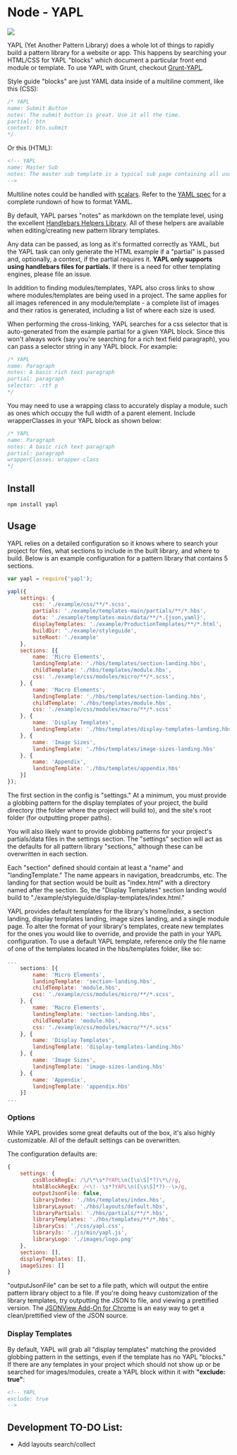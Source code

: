 # Node - YAPL

<img src="https://david-dm.org/matt-diehl/YAPL.svg">

YAPL (Yet Another Pattern Library) does a whole lot of things to rapidly build a pattern library for a website or app. This happens by searching your HTML/CSS for YAPL "blocks" which document a particular front end module or template. To use YAPL with Grunt, checkout [Grunt-YAPL](https://github.com/matt-diehl/Grunt-YAPL).

Style guide "blocks" are just YAML data inside of a multiline comment, like this (CSS):

```css
/* YAPL
name: Submit Button
notes: The submit button is great. Use it all the time.
partial: btn
context: btn.submit
*/
```

Or this (HTML):

```html
<!-- YAPL
name: Master Sub
notes: The master sub template is a typical sub page containing all usual global elements with a rich text body area.
-->
```

Multiline notes could be handled with [scalars](http://www.yaml.org/spec/1.2/spec.html#id2760844). Refer to the [YAML spec](http://www.yaml.org/spec/1.2/spec.html) for a complete rundown of how to format YAML.

By default, YAPL parses "notes" as markdown on the template level, using the excellent [Handlebars Helpers Library](https://github.com/assemble/handlebars-helpers). All of these helpers are available when editing/creating new pattern library templates.

Any data can be passed, as long as it's formatted correctly as YAML, but the YAPL task can only generate the HTML example if a "partial" is passed and, optionally, a context, if the partial requires it. **YAPL only supports using handlebars files for partials.** If there is a need for other templating engines, please file an issue.

In addition to finding modules/templates, YAPL also cross links to show where modules/templates are being used in a project. The same applies for all images referenced in any module/template - a complete list of images and their ratios is generated, including a list of where each size is used.

When performing the cross-linking, YAPL searches for a css selector that is auto-generated from the example partial for a given YAPL block. Since this won't always work (say you're searching for a rich text field paragraph), you can pass a selector string in any YAPL block. For example:

```css
/* YAPL
name: Paragraph
notes: A basic rich text paragraph
partial: paragraph
selector: .rtf p
*/
```

You may need to use a wrapping class to accurately display a module, such as ones which occupy the full width of a parent element. Include wrapperClasses in your YAPL block as shown below:

```css
/* YAPL
name: Paragraph
notes: A basic rich text paragraph
partial: paragraph
wrapperClasses: wrapper-class
*/
```

## Install

```
npm install yapl
```

## Usage

YAPL relies on a detailed configuration so it knows where to search your project for files, what sections to include in the built library, and where to build. Below is an example configuration for a pattern library that contains 5 sections.

```js
var yapl = require('yapl');

yapl({
    settings: {
        css: './example/css/**/*.scss',
        partials: './example/templates-main/partials/**/*.hbs',
        data: './example/templates-main/data/**/*.{json,yaml}',
        displayTemplates: './example/ProductionTemplates/**/*.html',
        buildDir: './example/styleguide',
        siteRoot: './example'
    },
    sections: [{
        name: 'Micro Elements',
        landingTemplate: './hbs/templates/section-landing.hbs',
        childTemplate: './hbs/templates/module.hbs',
        css: './example/css/modules/micro/**/*.scss',
    }, {
        name: 'Macro Elements',
        landingTemplate: './hbs/templates/section-landing.hbs',
        childTemplate: './hbs/templates/module.hbs',
        css: './example/css/modules/macro/**/*.scss'
    }, {
        name: 'Display Templates',
        landingTemplate: './hbs/templates/display-templates-landing.hbs'
    }, {
        name: 'Image Sizes',
        landingTemplate: './hbs/templates/image-sizes-landing.hbs'
    }, {
        name: 'Appendix',
        landingTemplate: './hbs/templates/appendix.hbs'
    }]
});
```

The first section in the config is "settings." At a minimum, you must provide a globbing pattern for the display templates of your project, the build directory (the folder where the project will build to), and the site's root folder (for outputting proper paths).

You will also likely want to provide globbing patterns for your project's partials/data files in the settings section. The "settings" section will act as the defaults for all pattern library "sections," although these can be overwritten in each section.

Each "section" defined should contain at least a "name" and "landingTemplate." The name appears in navigation, breadcrumbs, etc. The landing for that section would be built as "index.html" with a directory named after the section. So, the "Display Templates" section landing would build to "./example/styleguide/display-templates/index.html."

YAPL provides default templates for the library's home/index, a section landing, display templates landing, image sizes landing, and a single module page. To alter the format of your library's templates, create new templates for the ones you would like to override, and provide the path in your YAPL configuration. To use a default YAPL template, reference only the file name of one of the templates located in the hbs/templates folder, like so:

```js
...
    sections: [{
        name: 'Micro Elements',
        landingTemplate: 'section-landing.hbs',
        childTemplate: 'module.hbs',
        css: './example/css/modules/micro/**/*.scss',
    }, {
        name: 'Macro Elements',
        landingTemplate: 'section-landing.hbs',
        childTemplate: 'module.hbs',
        css: './example/css/modules/macro/**/*.scss'
    }, {
        name: 'Display Templates',
        landingTemplate: 'display-templates-landing.hbs'
    }, {
        name: 'Image Sizes',
        landingTemplate: 'image-sizes-landing.hbs'
    }, {
        name: 'Appendix',
        landingTemplate: 'appendix.hbs'
    }]
...
```


### Options

While YAPL provides some great defaults out of the box, it's also highly customizable. All of the default settings can be overwritten.

The configuration defaults are:

```js
{
    settings: {
        cssBlockRegEx: /\/\*\s*?YAPL\n([\s\S]*?)\*\//g,
        htmlBlockRegEx: /<\!--\s*?YAPL\n([\s\S]*?)--\>/g,
        outputJsonFile: false,
        libraryIndex: './hbs/templates/index.hbs',
        libraryLayout: './hbs/layouts/default.hbs',
        libraryPartials: './hbs/partials/**/*.hbs',
        libraryTemplates: './hbs/templates/**/*.hbs',
        libraryCss: './css/yapl.css',
        libraryJs: './js/min/yapl.js',
        libraryLogo: './images/logo.png'
    },
    sections: [],
    displayTemplates: [],
    imageSizes: []
}
```

"outputJsonFile" can be set to a file path, which will output the entire pattern library object to a file. If you're doing heavy customization of the library templates, try outputting the JSON to file, and viewing a prettified version. The [JSONView Add-On for Chrome](https://chrome.google.com/webstore/detail/jsonview/chklaanhfefbnpoihckbnefhakgolnmc?hl=en) is an easy way to get a clean/prettified view of the JSON source.

### Display Templates

By default, YAPL will grab all "display templates" matching the provided globbing pattern in the settings, even if the template has no YAPL "blocks." If there are any templates in your project which should not show up or be searched for images/modules, create a YAPL block within it with **"exclude: true"**:

```html
<!-- YAPL
exclude: true
-->
```


## Development TO-DO List:

- Add layouts search/collect
